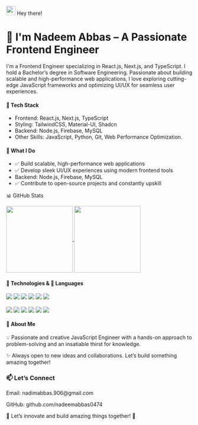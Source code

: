<img src="https://media.giphy.com/media/hvRJCLFzcasrR4ia7z/giphy.gif" width="25px"> Hey there!
<h1>🚀 I'm Nadeem Abbas – A Passionate Frontend Engineer</h1>
<p>I'm a Frontend Engineer specializing in React.js, Next.js, and TypeScript. I hold a Bachelor’s degree in Software Engineering. Passionate about building scalable and high-performance web applications, I love exploring cutting-edge JavaScript frameworks and optimizing UI/UX for seamless user experiences.</p>

<h4>🚀 Tech Stack</h4>
<ul>
  <li>Frontend: React.js, Next.js, TypeScript</li>
    <li>Styling: TailwindCSS, Material-UI, Shadcn</li>
  <li>Backend: Node.js, Firebase, MySQL
</li>
    <li>Other Skills: JavaScript, Python, Git, Web Performance Optimization.
</li>
</ul>

<h4>📌 What I Do </h4>
<ul>
  <li>✅ Build scalable, high-performance web applications</li>
    <li>✅ Develop sleek UI/UX experiences using modern frontend tools</li>
  <li>Backend: Node.js, Firebase, MySQL
</li>
    <li>✅ Contribute to open-source projects and constantly upskill</li>
</ul>

📊 GitHub Stats
<p> <a href="https://github.com/nadeemabbas0474"> <img align="center" src="https://github-readme-stats.vercel.app/api/top-langs/?layout=compact&username=nadeemabbas0474&hide=java,html&title_color=ffffff&text_color=c9cacc&icon_color=2bbc8a&bg_color=1d1f21" height="180px"/> </a> <a href="https://github.com/nadeemabbas0474"> <img align="center" src="https://github-readme-stats.vercel.app/api?username=nadeemabbas0474&show_icons=true&line_height=27&count_private=true&title_color=ffffff&text_color=c9cacc&icon_color=2bbc8a&bg_color=1d1f21" height="180px"/> </a> </p>

<h4>🔧 Technologies & 📖 Languages</h4>
<div display="flex"> <img src="https://img.shields.io/badge/HTML5-E34F26?style=flat-square&logo=html5&logoColor=white"> <img src="https://img.shields.io/badge/CSS3-1572B6?style=flat-square&logo=css3&logoColor=white"> <img src="https://img.shields.io/badge/JavaScript-F7DF1E?style=flat-square&logo=javascript&logoColor=black"> <img src="https://img.shields.io/badge/TypeScript-007ACC?style=flat-square&logo=typescript&logoColor=white"> <img src="https://img.shields.io/badge/React-20232A?style=flat-square&logo=react&logoColor=61DAFB"> <img src="https://img.shields.io/badge/Python-3776AB?style=flat-square&logo=python&logoColor=white"> <br/> <br/> <img src="https://img.shields.io/badge/-VS%20Code-007ACC?style=for-the-badge&logo=visual-studio-code"> <img src="https://img.shields.io/badge/Jupyter-F37626?style=for-the-badge&logo=jupyter&logoColor=white"> <img src="https://img.shields.io/badge/-MaterialUI-0081CB?style=for-the-badge&logo=material-UI"> <img src="https://img.shields.io/badge/Redux-764ABC?style=for-the-badge&logo=redux&logoColor=white"> <img src="https://img.shields.io/badge/Next.js-000000?style=for-the-badge&logo=next.js&logoColor=white"> <img src="https://img.shields.io/badge/Git-F05032?style=for-the-badge&logo=git&logoColor=white"> </div>

<h4>🎯 About Me</h4>
<p>💡 Passionate and creative JavaScript Engineer with a hands-on approach to problem-solving and an insatiable thirst for knowledge.</p>
<p>✨ Always open to new ideas and collaborations. Let’s build something amazing together!</p>

<h3>📫 Let’s Connect</h3>

<p>Email: nadimabbas.906@gmail.com </p>
<p>GitHub: github.com/nadeemabbas0474</p>

<p>🚀 Let’s innovate and build amazing things together! 🚀</p>
